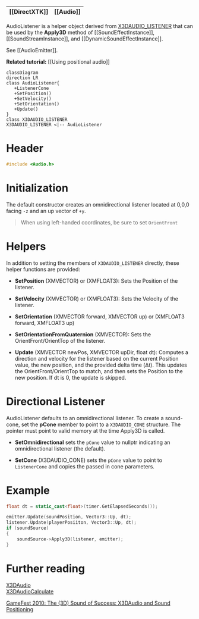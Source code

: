 |[[DirectXTK]]|[[Audio]]|
|---|---|

AudioListener is a helper object derived from [X3DAUDIO_LISTENER](https://docs.microsoft.com/windows/win32/api/x3daudio/ns-x3daudio-x3daudio_listener) that can be used by the **Apply3D** method of [[SoundEffectInstance]], [[SoundStreamInstance]], and [[DynamicSoundEffectInstance]].

See [[AudioEmitter]].

**Related tutorial:** [[Using positional audio]]

```mermaid
classDiagram
direction LR
class AudioListener{
   +ListenerCone
   +SetPosition()
   +SetVelocity()
   +SetOrientation()
   +Update()
}
class X3DAUDIO_LISTENER
X3DAUDIO_LISTENER <|-- AudioListener
```

# Header
```cpp
#include <Audio.h>
```

# Initialization

The default constructor creates an omnidirectional listener located at 0,0,0 facing ``-z`` and an up vector of ``+y``.

> When using left-handed coordinates, be sure to set ``OrientFront``

# Helpers

In addition to setting the members of ``X3DAUDIO_LISTENER`` directly, these helper functions are provided:

* **SetPosition** (XMVECTOR) or (XMFLOAT3): Sets the Position of the listener.

* **SetVelocity** (XMVECTOR) or (XMFLOAT3): Sets the Velocity of the listener.

* **SetOrientation** (XMVECTOR forward, XMVECTOR up) or (XMFLOAT3 forward, XMFLOAT3 up)
* **SetOrientationFromQuaternion** (XMVECTOR): Sets the OrientFront/OrientTop of the listener.

* **Update** (XMVECTOR newPos, XMVECTOR upDir, float dt): Computes a direction and velocity for the listener based on the current Position value, the new position, and the provided delta time (&#916;t). This updates the OrientFront/OrientTop to match, and then sets the Position to the new position. If dt is 0, the update is skipped.

# Directional Listener
AudioListener defaults to an omnidirectional listener. To create a sound-cone, set the **pCone** member to point to a ``X3DAUDIO_CONE`` structure. The pointer must point to valid memory at the time Apply3D is called. 

* **SetOmnidirectional** sets the ``pCone`` value to nullptr indicating an omnidirectional listener (the default).

* **SetCone** (X3DAUDIO_CONE) sets the ``pCone`` value to point to ``ListenerCone`` and copies the passed in cone parameters.

# Example

```cpp
float dt = static_cast<float>(timer.GetElapsedSeconds());

emitter.Update(soundPosition, Vector3::Up, dt);
listener.Update(playerPosiiton, Vector3::Up, dt);
if (soundSource)
{
    soundSource->Apply3D(listener, emitter);
}
```

# Further reading
[X3DAudio](https://docs.microsoft.com/windows/win32/xaudio2/x3daudio)  
[X3DAudioCalculate](https://docs.microsoft.com/windows/win32/api/x3daudio/nf-x3daudio-x3daudiocalculate)

[GameFest 2010: The (3D) Sound of Success: X3DAudio and Sound Positioning](https://www.microsoft.com/en-us/download/details.aspx?id=17627)
